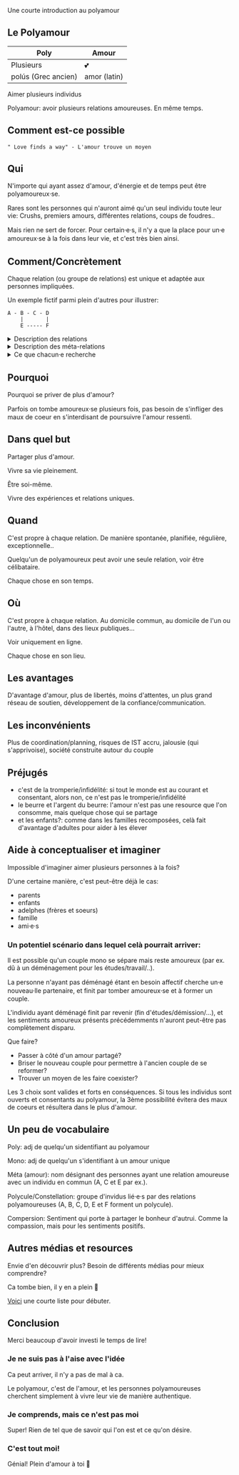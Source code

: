 Une courte introduction au polyamour

## Le Polyamour

| Poly  |  Amour |
|---|---|
| Plusieurs  | 💕  |
| polús (Grec ancien) | amor (latin) |


Aimer plusieurs individus 

Polyamour: avoir plusieurs relations amoureuses. En même temps.

## Comment est-ce possible

```
" Love finds a way" - L'amour trouve un moyen
```

## Qui

N'importe qui ayant assez d'amour, d'énergie et de temps peut être polyamoureux⸱se.

Rares sont les personnes qui n'auront aimé qu'un seul individu toute leur vie:
Crushs, premiers amours, différentes relations, coups de foudres..

Mais rien ne sert de forcer.
Pour certain⸱e⸱s, il n'y a que la place pour un⸱e amoureux⸱se à la fois dans leur vie, et c'est très bien ainsi.

## Comment/Concrètement

Chaque relation (ou groupe de relations) est unique et adaptée aux personnes impliquées.

Un exemple fictif parmi plein d'autres pour illustrer:

```
A - B - C - D
    |       |
    E ----- F
```
<details>
  <summary>Description des relations</summary>

- B et C sont marié⸱e⸱s, vivent la majorité du temps ensemble, et considèrent cette relation comme étant leur relation principale.

- B et A se voient tous les vendredis soirs pour un rdv amoureux au restaurant avant d'aller au cinéma, et se retrouvent en moyenne une fois par mois pour une randonnée de groupe.

- B et E ont une relation épistolaire à distance (échangent des lettres) et réservent un chalet 2 weekends par an pour passer du temps ensemble.

- E et F vivent ensemble 1 semaine sur 2, comme F fait des aller-retours pour le travail. Les 2 ont pour projet d'adopter un enfant. Les 2 n'ont pas de relations sexuelles, F se considérant asexuel⸱le.

- F et D se voient 1 semaine sur 2 (toujours le travail de F) et ont une relation romantique et platonique.

- D et C ont une relation principalement sexuelle, mais partagent une très forte tendresse.
</details>

<details>
  <summary>Description des méta-relations</summary>

- A et C sont ami⸱e⸱s

- B et D jouent aux jeux vidéos ensemble

- E a déjà parlé à A et C en ligne, mais ne les a jamais rencontré⸱e⸱s

- F ressent de la jalousie, et n'aimerait pas savoir qui D et E fréquentent
</details>

<details>
  <summary>Ce que chacun⸱e recherche</summary>

- A se considère aromantique et greysexuel⸱le, ainsi que mono, et ne cherche pas d'autre relation. A se réjouit de pouvoir aider B et C de s'occuper de leur futur bébé.

- B est polysaturé⸱e (n'a pas la place/le temps/l'énergie/l'envie de voir d'autres personnes).

- C fréquente les réseaux de rencontre et est ouvert⸱e à d'autres relations.

- D et E ont chacun⸱e des relations ponctuelles et éphémères, et ne cherchent pas d'autres relations à long terme.

- F se sent assez mono, et avoir une relation par lieu de vie lui suffit.

</details> 


## Pourquoi

Pourquoi se priver de plus d'amour?

Parfois on tombe amoureux⸱se plusieurs fois, pas besoin de s'infliger des maux de coeur en s'interdisant de poursuivre l'amour ressenti.

## Dans quel but

Partager plus d'amour.

Vivre sa vie pleinement.

Être soi-même.

Vivre des expériences et relations uniques.

## Quand

C'est propre à chaque relation. De manière spontanée, planifiée, régulière, exceptionnelle..

Quelqu'un de polyamoureux peut avoir une seule relation, voir être célibataire.

Chaque chose en son temps.

## Où

C'est propre à chaque relation. Au domicile commun, au domicile de l'un ou l'autre, à l'hôtel, dans des lieux publiques...

Voir uniquement en ligne.

Chaque chose en son lieu.

## Les avantages

D'avantage d'amour, plus de libertés, moins d'attentes, un plus grand réseau de soutien, développement de la confiance/communication.

## Les inconvénients

Plus de coordination/planning, risques de IST accru, jalousie (qui s'apprivoise), société construite autour du couple

## Préjugés

- c'est de la tromperie/infidélité: si tout le monde est au courant et consentant, alors non, ce n'est pas le tromperie/infidélité
- le beurre et l'argent du beurre: l'amour n'est pas une resource que l'on consomme, mais quelque chose qui se partage
- et les enfants?: comme dans les familles recomposées, celà fait d'avantage d'adultes pour aider à les élever

## Aide à conceptualiser et imaginer

Impossible d'imaginer aimer plusieurs personnes à la fois?

D'une certaine manière, c'est peut-être déjà le cas:
- parents
- enfants
- adelphes (frères et soeurs)
- famille
- ami⸱e⸱s

### Un potentiel scénario dans lequel celà pourrait arriver:

Il est possible qu'un couple mono se sépare mais reste amoureux (par ex. dû à un déménagement pour les études/travail/..).

La personne n'ayant pas déménagé étant en besoin affectif cherche un⸱e nouveau⸱lle partenaire, et finit par tomber amoureux⸱se et à former un couple.

L'individu ayant déménagé finit par revenir (fin d'études/démission/...), et les sentiments amoureux présents précédemments n'auront peut-être pas complètement disparu.

Que faire?
- Passer à côté d'un amour partagé?
- Briser le nouveau couple pour permettre à l'ancien couple de se reformer?
- Trouver un moyen de les faire coexister?

Les 3 choix sont valides et forts en conséquences.
Si tous les individus sont ouverts et consentants au polyamour, la 3ème possibilité évitera des maux de coeurs et résultera dans le plus d'amour.

## Un peu de vocabulaire

Poly: adj de quelqu'un sidentifiant au polyamour

Mono: adj de quelqu'un s'identifiant à un amour unique

Méta (amour): nom désignant des personnes ayant une relation amoureuse avec un individu en commun (A, C et E par ex.).

Polycule/Constellation: groupe d'invidus lié⸱e⸱s par des relations polyamoureuses (A, B, C, D, E et F forment un polycule).

Compersion: Sentiment qui porte à partager le bonheur d'autrui. Comme la compassion, mais pour les sentiments positifs.

## Autres médias et resources

Envie d'en découvrir plus?
Besoin de différents médias pour mieux comprendre?

Ca tombe bien, il y en a plein 👼

[Voici](./resources.md) une courte liste pour débuter.


## Conclusion

Merci beaucoup d'avoir investi le temps de lire!

### Je ne suis pas à l'aise avec l'idée

Ca peut arriver, il n'y a pas de mal à ca.

Le polyamour, c'est de l'amour, et les personnes polyamoureuses cherchent simplement à vivre leur vie de manière authentique.

### Je comprends, mais ce n'est pas moi

Super! Rien de tel que de savoir qui l'on est et ce qu'on désire.

### C'est tout moi!

Génial! Plein d'amour à toi 💖
